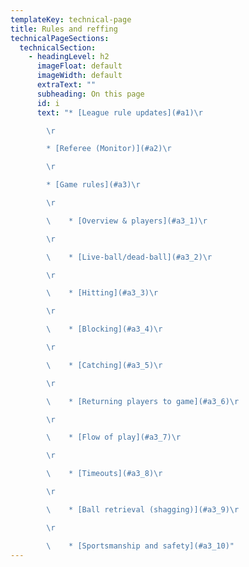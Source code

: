 ```yaml
---
templateKey: technical-page
title: Rules and reffing
technicalPageSections:
  technicalSection:
    - headingLevel: h2
      imageFloat: default
      imageWidth: default
      extraText: ""
      subheading: On this page
      id: i
      text: "* [League rule updates](#a1)\r

        \r

        * [Referee (Monitor)](#a2)\r

        \r

        * [Game rules](#a3)\r

        \r

        \    * [Overview & players](#a3_1)\r

        \r

        \    * [Live-ball/dead-ball](#a3_2)\r

        \r

        \    * [Hitting](#a3_3)\r

        \r

        \    * [Blocking](#a3_4)\r

        \r

        \    * [Catching](#a3_5)\r

        \r

        \    * [Returning players to game](#a3_6)\r

        \r

        \    * [Flow of play](#a3_7)\r

        \r

        \    * [Timeouts](#a3_8)\r

        \r

        \    * [Ball retrieval (shagging)](#a3_9)\r

        \r

        \    * [Sportsmanship and safety](#a3_10)"
---
```

